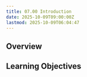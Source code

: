 ```yaml
---
title: 07.00 Introduction
date: 2025-10-09T09:00:00Z
lastmod: 2025-10-09T06:04:47
---
```


## Overview

## Learning Objectives
